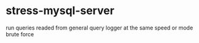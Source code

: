 # stress-mysql-server

run queries readed from general query logger at the same speed or mode brute force
